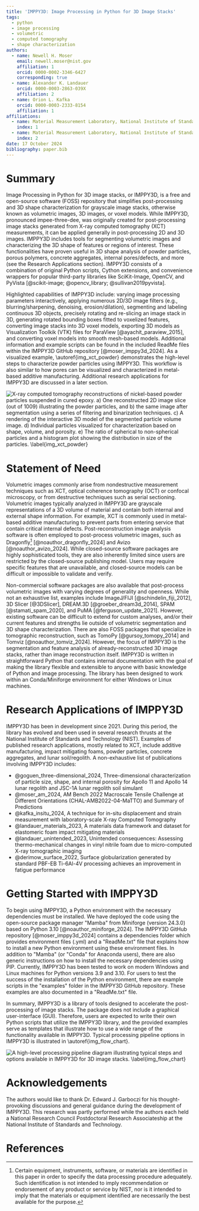 ```yaml
---
title: 'IMPPY3D: Image Processing in Python for 3D Image Stacks'
tags:
  - python
  - image processing
  - volumetric
  - computed tomography
  - shape characterization
authors:
  - name: Newell H. Moser
    email: newell.moser@nist.gov
    affiliation: 1
    orcid: 0000-0002-3346-6427
    corresponding: true
  - name: Alexander K. Landauer
    orcid: 0000-0003-2863-039X
    affiliation: 2
  - name: Orion L. Kafka
    orcid: 0000-0003-2333-8154
    affiliation: 1
affiliations:
  - name: Material Measurement Laboratory, National Institute of Standards and Technology, 325 Broadway, Boulder, CO, 80305, USA
    index: 1
  - name: Material Measurement Laboratory, National Institute of Standards and Technology, 100 Bureau Drive, Gaithersburg, 20899, MD, USA
    index: 2
date: 17 October 2024
bibliography: paper.bib
---
```


# Summary

Image Processing in Python for 3D image stacks, or IMPPY3D, is a free and open-source software (FOSS) repository that simplifies post-processing and 3D shape characterization for grayscale image stacks, otherwise known as volumetric images, 3D images, or voxel models. While IMPPY3D, pronounced impee-three-dee, was originally created for post-processing image stacks generated from X-ray computed tomography (XCT) measurements, it can be applied generally in post-processing 2D and 3D images. IMPPY3D includes tools for segmenting volumetric images and characterizing the 3D shape of features or regions of interest. These functionalities have proven useful in 3D shape analysis of powder particles, porous polymers, concrete aggregates, internal pores/defects, and more (see the Research Applications section). IMPPY3D consists of a combination of original Python scripts, Cython extensions, and convenience wrappers for popular third-party libraries like SciKit-Image, OpenCV, and PyVista [@scikit-image; @opencv_library; @sullivan2019pyvista].

Highlighted capabilities of IMPPY3D include: varying image processing parameters interactively, applying numerous 2D/3D image filters (e.g., blurring/sharpening, denoising, erosion/dilation), segmenting and labeling continuous 3D objects, precisely rotating and re-slicing an image stack in 3D, generating rotated bounding boxes fitted to voxelized features, converting image stacks into 3D voxel models, exporting 3D models as Visualization Toolkik (VTK) files for ParaView [@ayachit_paraview_2015], and converting voxel models into smooth mesh-based models. Additional information and example scripts can be found in the included ReadMe files within the IMPPY3D GitHub repository [@moser_imppy3d_2024]. As a visualized example, \autoref{img_xct_powder} demonstrates the high-level steps to characterize powder particles using IMPPY3D. This workflow is also similar to how pores can be visualized and characterized in metal-based additive manufacturing. Additional research applications for IMPPY3D are discussed in a later section.

![X-ray computed tomography reconstructions of nickel-based powder particles suspended in cured epoxy. a) One reconstructed 2D image slice (out of 1009) illustrating the powder particles, and b) the same image after segmentation using a series of filtering and binarization techniques. c) A rendering of the interactive 3D model of the segmented particle volume image. d) Individual particles visualized for characterization based on shape, volume, and porosity. e) The ratio of spherical to non-spherical particles and a histogram plot showing the distribution in size of the particles. \label{img_xct_powder}](joss_fig1_powder_segmentation_500dpi_v1.png)


# Statement of Need

Volumetric images commonly arise from nondestructive measurement techniques such as XCT, optical coherence tomography (OCT) or confocal microscopy, or from destructive techniques such as serial sectioning. Volumetric images typically analyzed in IMPPY3D are grayscale representations of a 3D volume of material and contain both internal and external shape information. For example, XCT is commonly used in metal-based additive manufacturing to prevent parts from entering service that contain critical internal defects. Post-reconstruction image analysis software is often employed to post-process volumetric images, such as Dragonfly[^1] [@noauthor_dragonfly_2024] and Avizo [@noauthor_avizo_2024]. While closed-source software packages are highly sophisticated tools, they are also inherently limited since users are restricted by the closed-source publishing model. Users may require specific features that are unavailable, and closed-source models can be difficult or impossible to validate and verify. 

Non-commercial software packages are also available that post-process volumetric images with varying degrees of generality and openness. While not an exhaustive list, examples include ImageJ/FIJI [@schindelin_fiji_2012], 3D Slicer [@3DSlicer], DREAM.3D [@groeber_dream3d_2014], SPAM [@stamati_spam_2020], and PuMA [@ferguson_update_2021]. However, existing software can be difficult to extend for custom analyses, and/or their current features and strengths lie outside of volumetric segmentation and 3D shape characterization. There are also FOSS packages that specialize in tomographic reconstruction, such as TomoPy [@gursoy_tomopy_2014] and Tomviz [@noauthor_tomviz_2024]. However, the focus of IMPPY3D is the segmentation and feature analysis of already-reconstructed 3D image stacks, rather than image reconstruction itself. IMPPY3D is written in straightforward Python that contains internal documentation with the goal of making the library flexible and extensible to anyone with basic knowledge of Python and image processing. The library has been designed to work within an Conda/Miniforge environment for either Windows or Linux machines.  

[^1]: Certain equipment, instruments, software, or materials are identified in this paper in order to specify the data processing procedure adequately. Such identification is not intended to imply recommendation or endorsement of any product or service by NIST, nor is it intended to imply that the materials or equipment identified are necessarily the best available for the purpose.

# Research Applications of IMPPY3D

IMPPY3D has been in development since 2021. During this period, the library has evolved and been used in several research thrusts at the National Institute of Standards and Technology (NIST). Examples of published research applications, mostly related to XCT, include additive manufacturing, impact mitigating foams, powder particles, concrete aggregates, and lunar soil/regolith. A non-exhaustive list of publications involving IMPPY3D includes:

- @goguen_three-dimensional_2024, Three-dimensional characterization of particle size, shape, and internal porosity for Apollo 11 and Apollo 14 lunar regolith and JSC-1A lunar regolith soil simulant
- @moser_am_2024, AM Bench 2022 Macroscale Tensile Challenge at Different Orientations (CHAL-AMB2022-04-MaTTO) and Summary of Predictions
- @kafka_insitu_2024, A technique for in-situ displacement and strain measurement with laboratory-scale X-ray Computed Tomography
- @landauer_materials_2023, A materials data framework and dataset for elastomeric foam impact mitigating materials
- @landauer_unintended_2023, Unintended consequences: Assessing thermo-mechanical changes in vinyl nitrile foam due to micro-computed X-ray tomographic imaging
- @derimow_surface_2022, Surface globularization generated by standard PBF-EB Ti-6Al-4V processing achieves an improvement in fatigue performance


# Getting Started with IMPPY3D

To begin using IMPPY3D, a Python environment with the necessary dependencies must be installed. We have deployed the code using the open-source package manager "Mamba" from Miniforge (version 24.3.0) based on Python 3.10 [@noauthor_miniforge_2024]. The IMPPY3D GitHub repository [@moser_imppy3d_2024] contains a dependencies folder which provides environment files (.yml) and a "ReadMe.txt" file that explains how to install a new Python environment using these environment files. In addition to "Mamba" (or "Conda" for Anaconda users), there are also generic instructions on how to install the necessary dependencies using PIP. Currently, IMPPY3D has been tested to work on modern Windows and Linux machines for Python versions 3.9 and 3.10. For users to test the success of the installation of the Python environment, there are example scripts in the "examples" folder in the IMPPY3D GitHub repository. These examples are also documented in a "ReadMe.txt" file. 

In summary, IMPPY3D is a library of tools designed to accelerate the post-processing of image stacks. The package does not include a graphical user-interface (GUI). Therefore, users are expected to write their own Python scripts that utilize the IMPPY3D library, and the provided examples serve as templates that illustrate how to use a wide range of the functionality available in IMPPY3D. Typical processing pipeline options in IMPPY3D is illustrated in \autoref{img_flow_chart}.

![A high-level processing pipeline diagram illustrating typical steps and options available in IMPPY3D for 3D image stacks. \label{img_flow_chart}](joss_fig2_workflow_500dpi_v4.png)


# Acknowledgements

The authors would like to thank Dr. Edward J. Garboczi for his
thought-provoking discussions and general guidance during the development of
IMPPY3D. This research was partly performed while the authors each held a
National Research Council Postdoctoral Research Associateship at the National
Institute of Standards and Technology.


# References